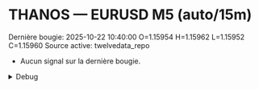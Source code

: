 # THANOS — EURUSD M5 (auto/15m)
Dernière bougie: 2025-10-22 10:40:00  O=1.15954  H=1.15962  L=1.15952  C=1.15960
Source active: twelvedata_repo

- Aucun signal sur la dernière bougie.

<details><summary>Debug</summary>

- TD_API_KEY manquant.

</details>